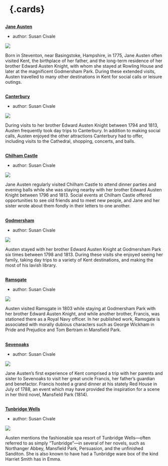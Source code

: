 <param ve-config 
       title="Jane Austen's Kent"
       banner="/images/banners/19c.jpg"
       layout="index">

# &nbsp; {.cards}

##
**[Jane Austen](/19c/19c-austen-biography)**

- author: Susan Civale

![](https://iiif-presentation.juncture-digital.org/thumbnail?url=https://upload.wikimedia.org/wikipedia/commons/5/50/The_Watsons_Manuscript.jpg)

Born in Steventon, near Basingstoke, Hampshire, in 1775, Jane Austen often visited Kent, the birthplace of her father, and the long-term residence of her brother Edward Austen Knight, with whom she stayed at Rowling House and later at the magnificent Godmersham Park. During these extended visits, Austen travelled to many other destinations in Kent for social calls or leisure outings.

##
**[Canterbury](/austen/austen-canterbury)**

- author: Susan Civale

![](https://iiif-presentation.juncture-digital.org/thumbnail?url=https://stor.artstor.org/stor/0d5de25a-71d0-4a9a-b60c-05cdc4417817)

During visits to her brother Edward Austen Knight between 1794 and 1813, Austen frequently took day trips to Canterbury. In addition to making social calls, Austen enjoyed the other attractions Canterbury had to offer, including visits to the Cathedral, shopping, concerts, and balls.

##
**[Chilham Castle](/austen/austen-chilham-castle)**

- author: Susan Civale

![](https://iiif-presentation.juncture-digital.org/thumbnail?url=https://stor.artstor.org/stor/dd818686-5568-4dcf-81c2-169573607ab1)

Jane Austen regularly visited Chilham Castle to attend dinner parties and evening balls while she was staying nearby with her brother Edward Austen Knight between 1796 and 1813. Social events at Chilham Castle offered opportunities to see old friends and to meet new people, and Jane and her sister wrote about them fondly in their letters to one another.

##
**[Godmersham](/austen/austen-godmersham)**

- author: Susan Civale

![](https://iiif-presentation.juncture-digital.org/thumbnail?url=https://upload.wikimedia.org/wikipedia/commons/b/b3/Godmersham_%281779%29.jpg)

Austen stayed with her brother Edward Austen Knight at Godmersham Park six times between 1798 and 1813. During these visits she enjoyed seeing her family, taking day trips to a variety of Kent destinations, and making the most of his lavish library.

##
**[Ramsgate](/austen/austen-ramsgate)**

- author: Susan Civale

![](https://iiif-presentation.juncture-digital.org/thumbnail?url=https://upload.wikimedia.org/wikipedia/commons/e/e8/View_of_Ramsgate_Town_and_Harbour_by_James_Ward_1799.jpg)

Austen visited Ramsgate in 1803 while staying at Godmersham Park with her brother Edward Austen Knight, and while another brother, Francis, was stationed there as a Royal Navy officer. In her published work, Ramsgate is associated with morally dubious characters such as George Wickham in Pride and Prejudice and Tom Bertram in Mansfield Park.

##
**[Sevenoaks](/austen/austen-sevenoaks)**

- author: Susan Civale

![](https://iiif-presentation.juncture-digital.org/thumbnail?url=https://upload.wikimedia.org/wikipedia/commons/4/4c/Patrick_Nasmyth_%281787-1831%29_-_View_near_Sevenoaks%2C_Kent_-_N01178_-_National_Gallery.jpg)

Jane Austen’s first experience of Kent comprised a trip with her parents and sister to Sevenoaks to visit her great uncle Francis, her father’s guardian and benefactor. Francis hosted a grand dinner at his stately Red House in July of 1788, an event which may have provided the inspiration for a scene in her third novel, Mansfield Park (1814).

##
**[Tunbridge Wells](/austen/austen-tunbridge-wells)**

- author: Susan Civale

![](https://iiif-presentation.juncture-digital.org/thumbnail?url=https://upload.wikimedia.org/wikipedia/commons/f/f4/Chalybeate_Spring%2C_Tunbridge_Wells.jpg)

Austen mentions the fashionable spa resort of Tunbridge Wells—often referred to as simply “Tunbridge”—in several of her novels, such as Northanger Abbey, Mansfield Park, Persuasion, and the unfinished Sanditon. She is also known to have had a Tunbridge ware box of the kind Harriet Smith has in Emma.



